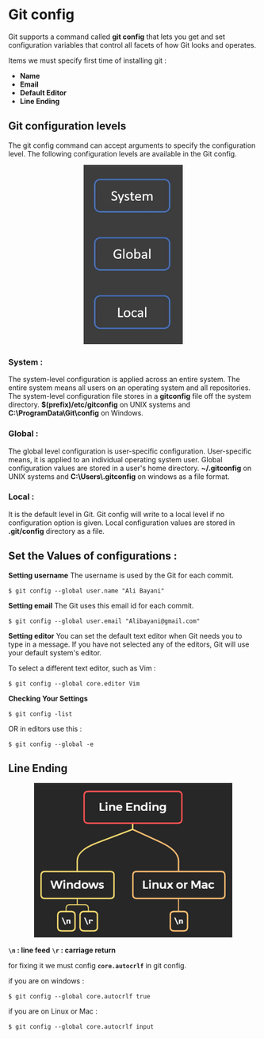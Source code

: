 # Git config

Git supports a command called **git config** that lets you get and set configuration variables that control all facets of how Git looks and operates.

Items we must specify first time of installing git : 
- **Name**
- **Email**
- **Default Editor**
- **Line Ending**

## Git configuration levels
The git config command can accept arguments to specify the configuration level. The following configuration levels are available in the Git config.

<p align="center">
<img src="https://raw.githubusercontent.com/gitmag-group-admin/Git/main/img/6.JPG" width="200" />
</p>

### **System** :
The system-level configuration is applied across an entire system. The entire system means all users on an operating system and all repositories. The system-level configuration file stores in a **gitconfig** file off the system directory. **$(prefix)/etc/gitconfig** on UNIX systems and **C:\ProgramData\Git\config** on Windows. 

### **Global** :
The global level configuration is user-specific configuration. User-specific means, it is applied to an individual operating system user. Global configuration values are stored in a user's home directory. **~/.gitconfig** on UNIX systems and **C:\Users\\.gitconfig** on windows as a file format.

### **Local** :
It is the default level in Git. Git config will write to a local level if no configuration option is given. Local configuration values are stored in **.git/config** directory as a file.


## Set the Values of configurations :

**Setting username**
The username is used by the Git for each commit.
```
$ git config --global user.name "Ali Bayani"
```

**Setting email**
The Git uses this email id for each commit.
```
$ git config --global user.email "Alibayani@gmail.com"
```

**Setting editor**
You can set the default text editor when Git needs you to type in a message. If you have not selected any of the editors, Git will use your default system's editor.

To select a different text editor, such as Vim :
```
$ git config --global core.editor Vim
```
**Checking Your Settings**
```
$ git config -list
```
OR in editors use this :
```
$ git config --global -e
```

## Line Ending

<p align="center">
<img src="https://raw.githubusercontent.com/gitmag-group-admin/Git/main/img/7.png" width="400" />
</p>

**`\n`  : line feed**
**`\r` : carriage return**

for fixing it we must config **`core.autocrlf`** in git config.

if you are on windows :
```
$ git config --global core.autocrlf true
```

if you are on Linux or Mac :
```
$ git config --global core.autocrlf input
```

